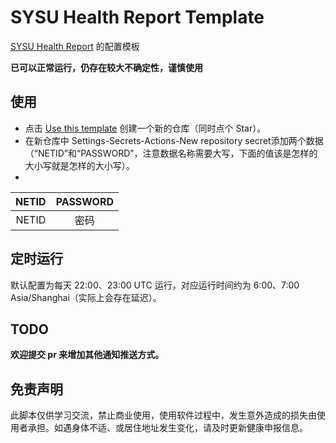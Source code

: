 # SYSU Health Report Template

[SYSU Health Report](https://github.com/djh29/SYSU-HealthReport) 的配置模板

**已可以正常运行，仍存在较大不确定性，谨慎使用**

## 使用

- 点击 [Use this template](https://github.com/djh29/wangsc/generate) 创建一个新的仓库（同时点个 Star）。
- 在新仓库中 Settings-Secrets-Actions-New repository secret添加两个数据（“NETID”和“PASSWORD”，注意数据名称需要大写，下面的值该是怎样的大小写就是怎样的大小写）。
- 
| NETID | PASSWORD |
| :-----: | :--------: |
| NETID |   密码    |

## 定时运行

默认配置为每天 22:00、23:00 UTC 运行，对应运行时间约为 6:00、7:00 Asia/Shanghai（实际上会存在延迟）。

## TODO

**欢迎提交 pr 来增加其他通知推送方式。**

## 免责声明

此脚本仅供学习交流，禁止商业使用，使用软件过程中，发生意外造成的损失由使用者承担。如遇身体不适、或居住地址发生变化，请及时更新健康申报信息。
